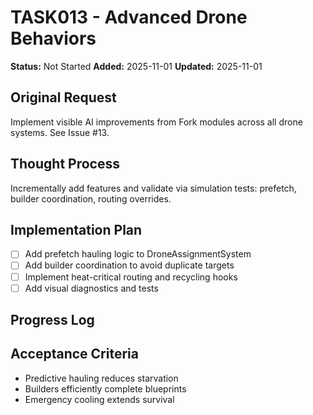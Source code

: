 # TASK013 - Advanced Drone Behaviors

**Status:** Not Started
**Added:** 2025-11-01
**Updated:** 2025-11-01

## Original Request
Implement visible AI improvements from Fork modules across all drone systems. See Issue #13.

## Thought Process
Incrementally add features and validate via simulation tests: prefetch, builder coordination, routing overrides.

## Implementation Plan
- [ ] Add prefetch hauling logic to DroneAssignmentSystem
- [ ] Add builder coordination to avoid duplicate targets
- [ ] Implement heat-critical routing and recycling hooks
- [ ] Add visual diagnostics and tests

## Progress Log


## Acceptance Criteria
- Predictive hauling reduces starvation
- Builders efficiently complete blueprints
- Emergency cooling extends survival

